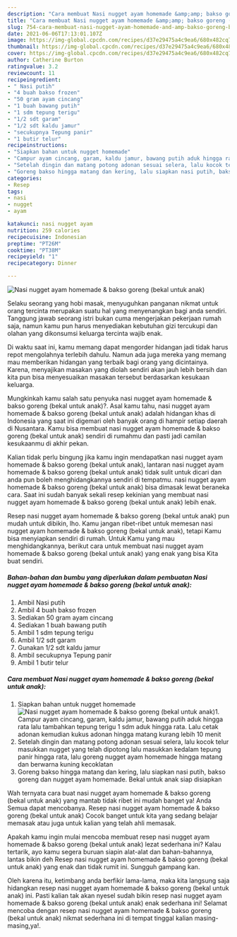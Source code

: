 ```yaml
---
description: "Cara membuat Nasi nugget ayam homemade &amp;amp; bakso goreng (bekal untuk anak) yang nikmat Untuk Jualan"
title: "Cara membuat Nasi nugget ayam homemade &amp;amp; bakso goreng (bekal untuk anak) yang nikmat Untuk Jualan"
slug: 754-cara-membuat-nasi-nugget-ayam-homemade-and-amp-bakso-goreng-bekal-untuk-anak-yang-nikmat-untuk-jualan
date: 2021-06-06T17:13:01.107Z
image: https://img-global.cpcdn.com/recipes/d37e29475a4c9ea6/680x482cq70/nasi-nugget-ayam-homemade-bakso-goreng-bekal-untuk-anak-foto-resep-utama.jpg
thumbnail: https://img-global.cpcdn.com/recipes/d37e29475a4c9ea6/680x482cq70/nasi-nugget-ayam-homemade-bakso-goreng-bekal-untuk-anak-foto-resep-utama.jpg
cover: https://img-global.cpcdn.com/recipes/d37e29475a4c9ea6/680x482cq70/nasi-nugget-ayam-homemade-bakso-goreng-bekal-untuk-anak-foto-resep-utama.jpg
author: Catherine Burton
ratingvalue: 3.2
reviewcount: 11
recipeingredient:
- " Nasi putih"
- "4 buah bakso frozen"
- "50 gram ayam cincang"
- "1 buah bawang putih"
- "1 sdm tepung terigu"
- "1/2 sdt garam"
- "1/2 sdt kaldu jamur"
- "secukupnya Tepung panir"
- "1 butir telur"
recipeinstructions:
- "Siapkan bahan untuk nugget homemade"
- "Campur ayam cincang, garam, kaldu jamur, bawang putih aduk hingga rata lalu tambahkan tepung terigu 1 sdm aduk hingga rata. Lalu cetak adonan kemudian kukus adonan hingga matang kurang lebih 10 menit"
- "Setelah dingin dan matang potong adonan sesuai selera, lalu kocok telur masukkan nugget yang telah dipotong lalu masukkan kedalam tepung panir hingga rata, lalu goreng nugget ayam homemade hingga matang dan berwarna kuning kecoklatan"
- "Goreng bakso hingga matang dan kering, lalu siapkan nasi putih, bakso goreng dan nugget ayam homemade. Bekal untuk anak siap disiapkan"
categories:
- Resep
tags:
- nasi
- nugget
- ayam

katakunci: nasi nugget ayam 
nutrition: 259 calories
recipecuisine: Indonesian
preptime: "PT26M"
cooktime: "PT38M"
recipeyield: "1"
recipecategory: Dinner

---
```



![Nasi nugget ayam homemade &amp; bakso goreng (bekal untuk anak)](https://img-global.cpcdn.com/recipes/d37e29475a4c9ea6/680x482cq70/nasi-nugget-ayam-homemade-bakso-goreng-bekal-untuk-anak-foto-resep-utama.jpg)

Selaku seorang yang hobi masak, menyuguhkan panganan nikmat untuk orang tercinta merupakan suatu hal yang menyenangkan bagi anda sendiri. Tanggung jawab seorang istri bukan cuma mengerjakan pekerjaan rumah saja, namun kamu pun harus menyediakan kebutuhan gizi tercukupi dan olahan yang dikonsumsi keluarga tercinta wajib enak.

Di waktu  saat ini, kamu memang dapat mengorder hidangan jadi tidak harus repot mengolahnya terlebih dahulu. Namun ada juga mereka yang memang mau memberikan hidangan yang terbaik bagi orang yang dicintainya. Karena, menyajikan masakan yang diolah sendiri akan jauh lebih bersih dan kita pun bisa menyesuaikan masakan tersebut berdasarkan kesukaan keluarga. 



Mungkinkah kamu salah satu penyuka nasi nugget ayam homemade &amp; bakso goreng (bekal untuk anak)?. Asal kamu tahu, nasi nugget ayam homemade &amp; bakso goreng (bekal untuk anak) adalah hidangan khas di Indonesia yang saat ini digemari oleh banyak orang di hampir setiap daerah di Nusantara. Kamu bisa membuat nasi nugget ayam homemade &amp; bakso goreng (bekal untuk anak) sendiri di rumahmu dan pasti jadi camilan kesukaanmu di akhir pekan.

Kalian tidak perlu bingung jika kamu ingin mendapatkan nasi nugget ayam homemade &amp; bakso goreng (bekal untuk anak), lantaran nasi nugget ayam homemade &amp; bakso goreng (bekal untuk anak) tidak sulit untuk dicari dan anda pun boleh menghidangkannya sendiri di tempatmu. nasi nugget ayam homemade &amp; bakso goreng (bekal untuk anak) bisa dimasak lewat beraneka cara. Saat ini sudah banyak sekali resep kekinian yang membuat nasi nugget ayam homemade &amp; bakso goreng (bekal untuk anak) lebih enak.

Resep nasi nugget ayam homemade &amp; bakso goreng (bekal untuk anak) pun mudah untuk dibikin, lho. Kamu jangan ribet-ribet untuk memesan nasi nugget ayam homemade &amp; bakso goreng (bekal untuk anak), tetapi Kamu bisa menyiapkan sendiri di rumah. Untuk Kamu yang mau menghidangkannya, berikut cara untuk membuat nasi nugget ayam homemade &amp; bakso goreng (bekal untuk anak) yang enak yang bisa Kita buat sendiri.

<!--inarticleads1-->

##### Bahan-bahan dan bumbu yang diperlukan dalam pembuatan Nasi nugget ayam homemade &amp; bakso goreng (bekal untuk anak):

1. Ambil  Nasi putih
1. Ambil 4 buah bakso frozen
1. Sediakan 50 gram ayam cincang
1. Sediakan 1 buah bawang putih
1. Ambil 1 sdm tepung terigu
1. Ambil 1/2 sdt garam
1. Gunakan 1/2 sdt kaldu jamur
1. Ambil secukupnya Tepung panir
1. Ambil 1 butir telur




<!--inarticleads2-->

##### Cara membuat Nasi nugget ayam homemade &amp; bakso goreng (bekal untuk anak):

1. Siapkan bahan untuk nugget homemade
<img src="https://img-global.cpcdn.com/steps/ca271e9609725912/160x128cq70/nasi-nugget-ayam-homemade-bakso-goreng-bekal-untuk-anak-langkah-memasak-1-foto.jpg" alt="Nasi nugget ayam homemade &amp; bakso goreng (bekal untuk anak)">1. Campur ayam cincang, garam, kaldu jamur, bawang putih aduk hingga rata lalu tambahkan tepung terigu 1 sdm aduk hingga rata. Lalu cetak adonan kemudian kukus adonan hingga matang kurang lebih 10 menit
1. Setelah dingin dan matang potong adonan sesuai selera, lalu kocok telur masukkan nugget yang telah dipotong lalu masukkan kedalam tepung panir hingga rata, lalu goreng nugget ayam homemade hingga matang dan berwarna kuning kecoklatan
1. Goreng bakso hingga matang dan kering, lalu siapkan nasi putih, bakso goreng dan nugget ayam homemade. Bekal untuk anak siap disiapkan




Wah ternyata cara buat nasi nugget ayam homemade &amp; bakso goreng (bekal untuk anak) yang mantab tidak ribet ini mudah banget ya! Anda Semua dapat mencobanya. Resep nasi nugget ayam homemade &amp; bakso goreng (bekal untuk anak) Cocok banget untuk kita yang sedang belajar memasak atau juga untuk kalian yang telah ahli memasak.

Apakah kamu ingin mulai mencoba membuat resep nasi nugget ayam homemade &amp; bakso goreng (bekal untuk anak) lezat sederhana ini? Kalau tertarik, ayo kamu segera buruan siapin alat-alat dan bahan-bahannya, lantas bikin deh Resep nasi nugget ayam homemade &amp; bakso goreng (bekal untuk anak) yang enak dan tidak rumit ini. Sungguh gampang kan. 

Oleh karena itu, ketimbang anda berfikir lama-lama, maka kita langsung saja hidangkan resep nasi nugget ayam homemade &amp; bakso goreng (bekal untuk anak) ini. Pasti kalian tak akan nyesel sudah bikin resep nasi nugget ayam homemade &amp; bakso goreng (bekal untuk anak) enak sederhana ini! Selamat mencoba dengan resep nasi nugget ayam homemade &amp; bakso goreng (bekal untuk anak) nikmat sederhana ini di tempat tinggal kalian masing-masing,ya!.

